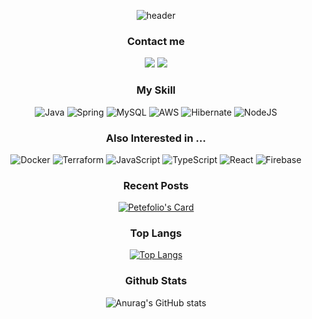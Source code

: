 <div align=center>
  
![header](https://capsule-render.vercel.app/api?type=soft&color=1c254f&fontColor=22ffff&height=200&section=header&text=난리범석서범석&fontSize=40&animation=blinking&stroke=e741e9&strokeWidth=2)


### Contact me
[<img src="https://img.shields.io/badge/Tistory-000000?style=flat&logo=tistory&logoColor=#white"/>](https://sbslc.tistory.com/)
[<img src="https://img.shields.io/badge/Gmail-ffffff?style=flat&logo=gmail&logoColor=#white"/>](mailto://sbslc2000@gmail.com)


### My Skill
![Java](https://img.shields.io/badge/java-%23ED8B00.svg?style=for-the-badge&logo=openjdk&logoColor=white)
![Spring](https://img.shields.io/badge/spring-%236DB33F.svg?style=for-the-badge&logo=spring&logoColor=white)
![MySQL](https://img.shields.io/badge/mysql-4479A1.svg?style=for-the-badge&logo=mysql&logoColor=white)
![AWS](https://img.shields.io/badge/AWS-%23FF9900.svg?style=for-the-badge&logo=amazon-aws&logoColor=white)
![Hibernate](https://img.shields.io/badge/Hibernate-59666C?style=for-the-badge&logo=Hibernate&logoColor=white)
![NodeJS](https://img.shields.io/badge/node.js-6DA55F?style=for-the-badge&logo=node.js&logoColor=white)

### Also Interested in ...

![Docker](https://img.shields.io/badge/docker-%230db7ed.svg?style=for-the-badge&logo=docker&logoColor=white)
![Terraform](https://img.shields.io/badge/terraform-%235835CC.svg?style=for-the-badge&logo=terraform&logoColor=white)
![JavaScript](https://img.shields.io/badge/javascript-%23323330.svg?style=for-the-badge&logo=javascript&logoColor=%23F7DF1E)
![TypeScript](https://img.shields.io/badge/typescript-%23007ACC.svg?style=for-the-badge&logo=typescript&logoColor=white)
![React](https://img.shields.io/badge/react-%2320232a.svg?style=for-the-badge&logo=react&logoColor=%2361DAFB)
![Firebase](https://img.shields.io/badge/firebase-a08021?style=for-the-badge&logo=firebase&logoColor=ffcd34)

### Recent Posts
[![Petefolio's Card](https://firebasestorage.googleapis.com/v0/b/petefolio-3599c.appspot.com/o/card%2Frecent-v2.svg?alt=media)](https:/petefolio.xyz)

### Top Langs

[![Top Langs](https://github-readme-stats.vercel.app/api/top-langs/?username=sbslc2000&layout=compact)](https://github.com/sbslc2000/github-readme-stats)

### Github Stats

![Anurag's GitHub stats](https://github-readme-stats.vercel.app/api?username=sbslc2000&theme=discord_old_blurple&show_icons=true)


<!--
**sbslc2000/sbslc2000** is a ✨ _special_ ✨ repository because its `README.md` (this file) appears on your GitHub profile.

Here are some ideas to get you started:

- 🔭 I’m currently working on ...
- 🌱 I’m currently learning ...
- 👯 I’m looking to collaborate on ...
- 🤔 I’m looking for help with ...
- 💬 Ask me about ...
- 📫 How to reach me: ...
- 😄 Pronouns: ...
- ⚡ Fun fact: ...
-->

</div>

